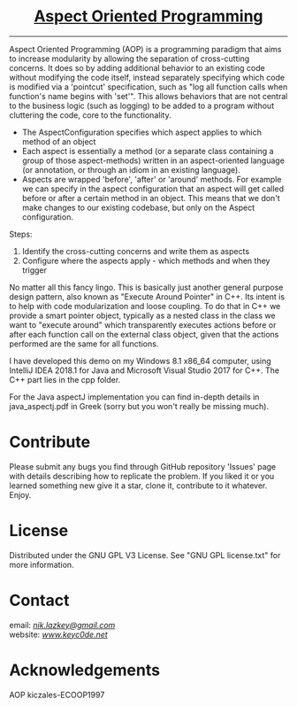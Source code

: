 <h1 align="center">
	<a href="https://github.com/KeyC0de/AspectOrientedProgramming_Java">Aspect Oriented Programming</a>
</h1>
<hr>


Aspect Oriented Programming (AOP) is a programming paradigm that aims to increase modularity by allowing the separation of cross-cutting concerns. It does so by adding additional behavior to an existing code without modifying the code itself, instead separately specifying which code is modified via a 'pointcut' specification, such as "log all function calls when function's name begins with 'set'". This allows behaviors that are not central to the business logic (such as logging) to be added to a program without cluttering the code, core to the functionality.

- The AspectConfiguration specifies which aspect applies to which method of an object
- Each aspect is essentially a method (or a separate class containing a group of those aspect-methods) written in an aspect-oriented language (or annotation, or through an idiom in an existing language).
- Aspects are wrapped 'before', 'after' or 'around' methods. For example we can specify in the aspect configuration that an aspect will get called before or after a certain method in an object. This means that we don't make changes to our existing codebase, but only on the Aspect configuration.

Steps:

1. Identify the cross-cutting concerns and write them as aspects
2. Configure where the aspects apply - which methods and when they trigger

No matter all this fancy lingo. This is basically just another general purpose design pattern, also known as "Execute Around Pointer" in C++. Its intent is to help with code modularization and loose coupling. To do that in C++ we provide a smart pointer object, typically as a nested class in the class we want to "execute around" which transparently executes actions before or after each function call on the external class object, given that the actions performed are the same for all functions.

I have developed this demo on my Windows 8.1 x86_64 computer, using IntelliJ IDEA 2018.1 for Java and Microsoft Visual Studio 2017 for C++. The C++ part lies in the cpp folder.

For the Java aspectJ implementation you can find in-depth details in java_aspectj.pdf in Greek (sorry but you won't really be missing much).


# Contribute

Please submit any bugs you find through GitHub repository 'Issues' page with details describing how to replicate the problem. If you liked it or you learned something new give it a star, clone it, contribute to it whatever. Enjoy.


# License

Distributed under the GNU GPL V3 License. See "GNU GPL license.txt" for more information.


# Contact

email: *nik.lazkey@gmail.com*</br>
website: *www.keyc0de.net*


# Acknowledgements

AOP kiczales-ECOOP1997
